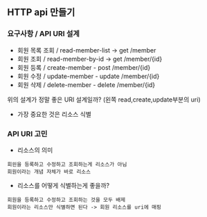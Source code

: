 ## HTTP api 만들기

### 요구사항 / API URI 설계
 - 회원 목록 조회 / read-member-list  -> get /member
 - 회원 조회 / read-member-by-id -> get /member/{id}
 - 회원 등록 / create-member - post /member/{id}
 - 회원 수정 / update-member - update /member/{id}
 - 회원 삭제 / delete-member - delete /member/{id}

위의 설계가 정말 좋은 URI 설계일까? (왼쪽 read,create,update부분의 uri)
 - 가장 중요한 것은 리소스 식별 

### API URI 고민
 - 리소스의 의미
```
회읜을 등록하고 수정하고 조회하는게 리소스가 아님
회원이라는 개념 자체가 바로 리소스
```

 - 리소스를 어떻게 식별하는게 좋을까?
```
회원을 등록하고 수정하고 조회하는 것을 모두 배제
회원이라는 리소스만 식별하면 된다 -> 회원 리소스를 uri에 매핑
```

